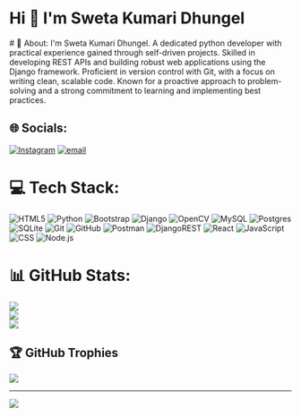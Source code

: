 <h1>Hi 👋 I'm Sweta Kumari Dhungel</h1>
# 💫 About:
I'm Sweta Kumari Dhungel. A dedicated python developer with practical experience gained through self-driven projects. Skilled in developing REST APIs and building robust web applications using the Django framework. Proficient in version control with Git, with a focus on writing clean, scalable code. Known for a proactive approach to problem-solving and a strong commitment to learning and implementing best practices.


## 🌐 Socials:
[![Instagram](https://img.shields.io/badge/Instagram-%23E4405F.svg?logo=Instagram&logoColor=white)](https://instagram.com/swetadhungel3) [![email](https://img.shields.io/badge/Email-D14836?logo=gmail&logoColor=white)](mailto:sweet.dhungel@gmail.com) 

# 💻 Tech Stack:
![HTML5](https://img.shields.io/badge/html5-%23E34F26.svg?style=for-the-badge&logo=html5&logoColor=white) ![Python](https://img.shields.io/badge/python-3670A0?style=for-the-badge&logo=python&logoColor=ffdd54) ![Bootstrap](https://img.shields.io/badge/bootstrap-%238511FA.svg?style=for-the-badge&logo=bootstrap&logoColor=white) ![Django](https://img.shields.io/badge/django-%23092E20.svg?style=for-the-badge&logo=django&logoColor=white) ![OpenCV](https://img.shields.io/badge/opencv-%23white.svg?style=for-the-badge&logo=opencv&logoColor=white) ![MySQL](https://img.shields.io/badge/mysql-4479A1.svg?style=for-the-badge&logo=mysql&logoColor=white) ![Postgres](https://img.shields.io/badge/postgres-%23316192.svg?style=for-the-badge&logo=postgresql&logoColor=white) ![SQLite](https://img.shields.io/badge/sqlite-%2307405e.svg?style=for-the-badge&logo=sqlite&logoColor=white) ![Git](https://img.shields.io/badge/git-%23F05033.svg?style=for-the-badge&logo=git&logoColor=white) ![GitHub](https://img.shields.io/badge/github-%23121011.svg?style=for-the-badge&logo=github&logoColor=white) ![Postman](https://img.shields.io/badge/Postman-FF6C37?style=for-the-badge&logo=postman&logoColor=white) ![DjangoREST](https://img.shields.io/badge/DJANGO-REST-ff1709?style=for-the-badge&logo=django&logoColor=white&color=ff1709&labelColor=gray) ![React](https://img.shields.io/badge/React-61DAFB?style=for-the-badge&logo=react&logoColor=white) ![JavaScript](https://img.shields.io/badge/JavaScript-F7DF1E?style=for-the-badge&logo=javascript&logoColor=black)
 ![CSS](https://img.shields.io/badge/CSS-1572B6?style=for-the-badge&logo=css3&logoColor=white) ![Node.js](https://img.shields.io/badge/Node.js-339933?style=for-the-badge&logo=nodedotjs&logoColor=white)


# 📊 GitHub Stats:
![](https://github-readme-stats.vercel.app/api?username=sweta2244&theme=synthwave&hide_border=false&include_all_commits=false&count_private=false)<br/>
![](https://github-readme-streak-stats.herokuapp.com/?user=sweta2244&theme=synthwave&hide_border=false)<br/>
![](https://github-readme-stats.vercel.app/api/top-langs/?username=sweta2244&theme=synthwave&hide_border=false&include_all_commits=false&count_private=false&layout=compact)

## 🏆 GitHub Trophies
![](https://github-profile-trophy.vercel.app/?username=sweta2244&theme=radical&no-frame=false&no-bg=true&margin-w=4)

---
[![](https://visitcount.itsvg.in/api?id=sweta2244&icon=0&color=0)](https://visitcount.itsvg.in)

<!-- Proudly created with GPRM ( https://gprm.itsvg.in ) -->
